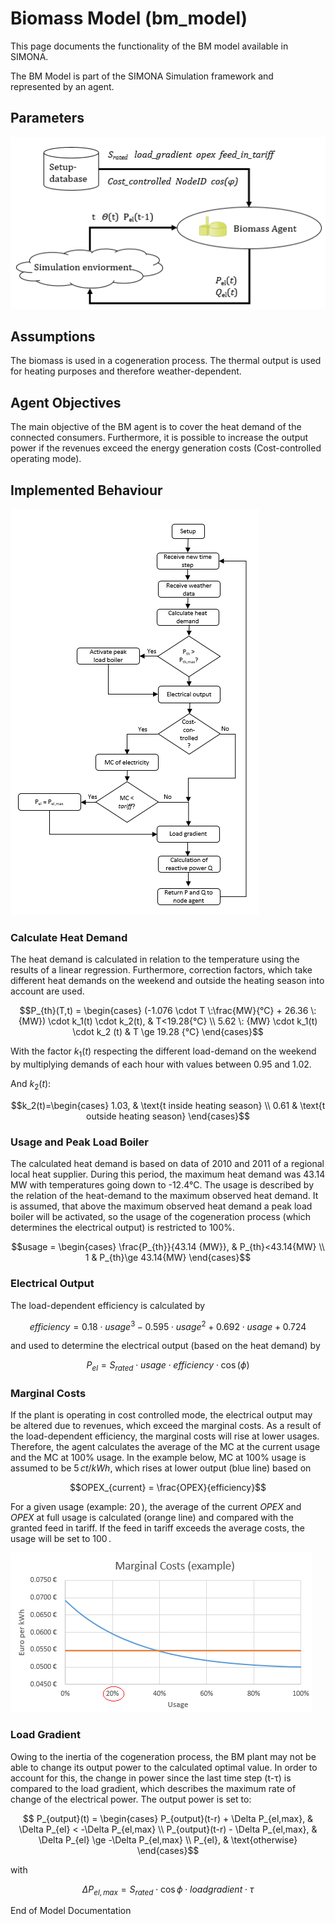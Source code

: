 
# Biomass Model (bm_model)

This page documents the functionality of the BM model available in SIMONA.

The BM Model is part of the SIMONA Simulation framework and represented by an agent.

## Parameters

![](../images/models/bm_model/bm_parameters.png)

## Assumptions
The biomass is used in a cogeneration process. The thermal output is used for heating purposes and therefore weather-dependent.

## Agent Objectives
The main objective of the BM agent is to cover the heat demand of the connected consumers. Furthermore, it is possible to increase the output power if the revenues exceed the energy generation costs (Cost-controlled operating mode).

## Implemented Behaviour

![](../images/models/bm_model/bm_behaviour.png)

### Calculate Heat Demand
The heat demand is calculated in relation to the temperature using the results of a linear regression. Furthermore, correction factors, which take different heat demands on the weekend and outside the heating season into account are used.

$$P_{th}(T,t) = \begin{cases}
(-1.076 \cdot T \:\frac{MW}{°C} + 26.36 \:{MW}) \cdot k_1(t) \cdot k_2(t), & T<19.28{°C} \\
5.62 \: {MW} \cdot k_1(t) \cdot k_2 (t) & T \ge 19.28 {°C}
\end{cases}$$

With the factor $k_1(t)$ respecting the different load-demand on the weekend by multiplying demands of each hour with values between 0.95 and 1.02.

And $k_2(t)$:

$$k_2(t)=\begin{cases}
1.03, & \text{t inside heating season} \\
0.61 & \text{t outside heating season}
\end{cases}$$

### Usage and Peak Load Boiler

The calculated heat demand is based on data of 2010 and 2011 of a regional local heat supplier. During this period, the maximum heat demand was 43.14 MW with temperatures going down to -12.4°C. The usage is described by the relation of the heat-demand to the maximum observed heat demand. It is assumed, that above the maximum observed heat demand a peak load boiler will be activated, so the usage of the cogeneration process (which determines the electrical output) is restricted to 100%.

$$usage = \begin{cases}
\frac{P_{th}}{43.14 {MW}}, & P_{th}<43.14{MW} \\
1 & P_{th}\ge 43.14{MW}
\end{cases}$$

### Electrical Output
The load-dependent efficiency is calculated by

$$efficiency = 0.18 \cdot usage^3  -0.595 \cdot usage^2 +0.692 \cdot usage + 0.724 $$

and used to determine the electrical output (based on the heat demand) by

$$ P_{el} = S_{rated} \cdot usage \cdot efficiency \cdot \cos(\phi) $$


### Marginal Costs
If the plant is operating in cost controlled mode, the electrical output may be altered due to revenues, which exceed the marginal costs. As a result of the load-dependent efficiency, the marginal costs will rise at lower usages. Therefore, the agent calculates the average of the MC at the current usage and the MC at 100% usage. In the example below, MC at 100% usage is assumed to be $5\,ct/kWh$, which rises at lower output (blue line) based on

$$OPEX_{current} = \frac{OPEX}{efficiency}$$

For a given usage (example: $20\,%$), the average of the current $OPEX$ and $OPEX$ at full usage is calculated (orange line) and compared with the granted feed in tariff. If the feed in tariff exceeds the average costs, the usage will be set to $100\,%$.

![](../images/models/bm_model/mc.png)

### Load Gradient
Owing to the inertia of the cogeneration process, the BM plant may not be able to change its output power to the calculated optimal value. In order to account for this, the change in power since the last time step (t-τ) is compared to the load gradient, which describes the maximum rate of change of the electrical power. The output power is set to:

$$ P_{output}(t) = \begin{cases}
P_{output}(t-r) + \Delta P_{el,max}, & \Delta P_{el} < -\Delta P_{el,max} \\
P_{output}(t-r) - \Delta P_{el,max}, & \Delta P_{el} \ge -\Delta P_{el,max} \\
P_{el}, & \text{otherwise}
\end{cases}$$

with

$$
\Delta P_{el,max}=S_{rated} \cdot \cos{\phi} \cdot loadgradient \cdot \tau
$$

End of Model Documentation